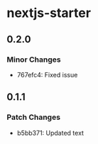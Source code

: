 # nextjs-starter

## 0.2.0

### Minor Changes

- 767efc4: Fixed issue

## 0.1.1

### Patch Changes

- b5bb371: Updated text
